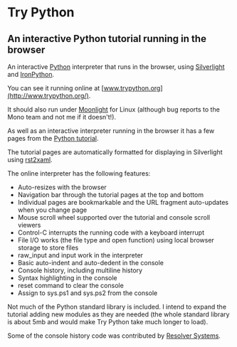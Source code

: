 # Try Python #
## An interactive Python tutorial running in the browser ##


An interactive [Python](http://www.python.org) interpreter that runs in the browser, using [Silverlight](http://silverlight.net/GetStarted/) and [IronPython](http://www.codeplex.com/IronPython).

You can see it running online at [www.trypython.org](http://www.trypython.org/).

It should also run under [Moonlight](http://go-mono.com/moonlight-beta/) for Linux (although bug reports to the Mono team and not me if it doesn't!).

As well as an interactive interpreter running in the browser it has a few pages from the [Python tutorial](http://docs.python.org/tutorial/).

The tutorial pages are automatically formatted for displaying in Silverlight using [rst2xaml](http://code.google.com/p/rst2xaml/).

The online interpreter has the following features:

  * Auto-resizes with the browser
  * Navigation bar through the tutorial pages at the top and bottom
  * Individual pages are bookmarkable and the URL fragment auto-updates when you change page
  * Mouse scroll wheel supported over the tutorial and console scroll viewers
  * Control-C interrupts the running code with a keyboard interrupt
  * File I/O works (the file type and open function) using local browser storage to store files
  * raw\_input and input work in the interpreter
  * Basic auto-indent and auto-dedent in the console
  * Console history, including multiline history
  * Syntax highlighting in the console
  * reset command to clear the console
  * Assign to sys.ps1 and sys.ps2 from the console

Not much of the Python standard library is included. I intend to expand the tutorial adding new modules as they are needed (the whole standard library is about 5mb and would make Try Python take much longer to load).

Some of the console history code was contributed by [Resolver Systems](http://www.resolversystems.com/).